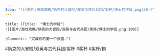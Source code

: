 ```yaml
---
Icon: "![[图片/游戏攻略/钠克的大冒险/双英与古代兵团/奖杯/博士的学徒.png|30]]"
---
```

```ad-common-bronze-trophy
title: (Title:: "博士的学徒")
![[图片/游戏攻略/钠克的大冒险/双英与古代兵团/奖杯/博士的学徒.png|100]]

(Comment:: "完成你的第一个装置.")
```

#钠克的大冒险/双英与古代兵团/奖杯 #奖杯 #奖杯/铜
